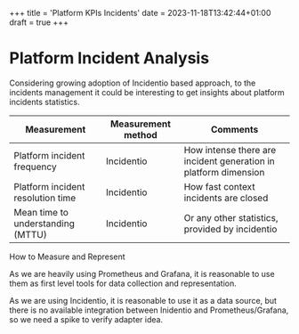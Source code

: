 +++
title = 'Platform KPIs Incidents'
date = 2023-11-18T13:42:44+01:00
draft = true
+++
# Platform Incident Analysis

Considering growing adoption of Incidentio based approach, to the incidents management it could be interesting to get insights about platform incidents statistics.

|Measurement | Measurement method | Comments |
| --- | --- | --- |
|Platform incident frequency|Incidentio| How intense there are incident generation in platform dimension|
|Platform incident resolution time|Incidentio| How fast context incidents are closed |
|Mean time to understanding (MTTU)|Incidentio| Or any other statistics, provided by incidentio |

How to Measure and Represent

As we are heavily using Prometheus and Grafana, it is reasonable to use them as
first level tools for data collection and representation.

As we are using Incidentio, it is reasonable to use it as a data source,
but there is no available integration between Inidentio and Prometheus/Grafana,
so we need a spike to verify adapter idea.